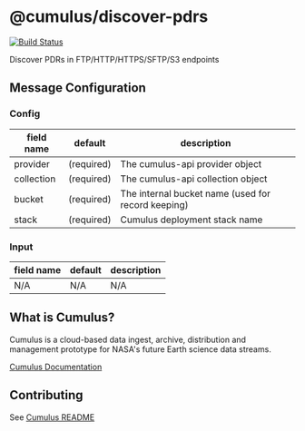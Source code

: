 # @cumulus/discover-pdrs

[![Build Status](https://travis-ci.org/nasa/cumulus.svg?branch=master)](https://travis-ci.org/nasa/cumulus)

Discover PDRs in FTP/HTTP/HTTPS/SFTP/S3 endpoints
## Message Configuration
### Config

| field name | default | description
| --------   | ------- | ----------
| provider   | (required) | The cumulus-api provider object
| collection | (required) | The cumulus-api collection object
| bucket     | (required) | The internal bucket name (used for record keeping)
| stack      | (required) | Cumulus deployment stack name

### Input

| field name | default | description
| --------   | ------- | ----------
| N/A        | N/A     | N/A

## What is Cumulus?

Cumulus is a cloud-based data ingest, archive, distribution and management
prototype for NASA's future Earth science data streams.

[Cumulus Documentation](https://nasa.github.io/)

## Contributing

See [Cumulus README](https://github.com/nasa/cumulus/blob/master/README.md#installing-and-deploying)
